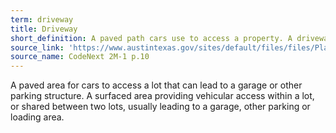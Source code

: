 ```yaml
---
term: driveway
title: Driveway
short_definition: A paved path cars use to access a property. A driveway leads to a garage or other parking structure.
source_link: 'https://www.austintexas.gov/sites/default/files/files/Planning/CodeNEXT/ALDC_PRD_23_LandDevelopmentCode_Combined_2017_0130_web.pdf'
source_name: CodeNext 2M-1 p.10
---
```



A paved area for cars to access a lot that can lead to a garage or other parking structure. A surfaced area providing vehicular access within a lot, or shared between two lots, usually leading to a garage, other parking or loading area.